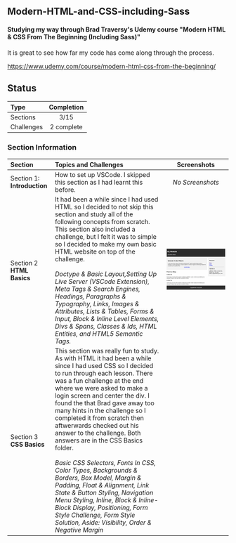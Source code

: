 ## Modern-HTML-and-CSS-including-Sass

#### Studying my way through Brad Traversy's Udemy course "Modern HTML &amp; CSS From The Beginning (Including Sass)" 

It is great to see how far my code has come along through the process.

https://www.udemy.com/course/modern-html-css-from-the-beginning/

## Status

| Type               | Completion |
| :----------------- | :--------: |
| Sections          |   3/15    |
| Challenges      |    2  complete  |

### Section Information

|Section|Topics and Challenges|Screenshots|
|:--|:--|:--:|
|Section 1: **Introduction**| How to set up VSCode. I skipped this section as I had learnt this before.|*No Screenshots*|
|Section 2 **HTML Basics**| It had been a while since I had used HTML so I decided to not skip this section and study all of the following concepts from scratch. This section also included a challenge, but I felt it was to simple so I decided to make my own basic HTML website on top of the challenge. <br> <br> *Doctype & Basic Layout,Setting Up Live Server (VSCode Extension), Meta Tags & Search Engines, Headings, Paragraphs & Typography, Links, Images & Attributes, Lists & Tables, Forms & Input, Block & Inline Level Elements, Divs & Spans, Classes & Ids, HTML Entities, and HTML5 Semantic Tags.* |<img src="https://github.com/thompson-dean/Modern-HTML-and-CSS-including-Sass-/blob/main/02_HTML_Basics/screenshots/screen01.png" width=100% height=100%> |
|Section 3 **CSS Basics**| This section was really fun to study. As with HTML it had been a while since I had used CSS so I decided to run through each lesson. There was a fun challenge at the end where we were asked to make a login screen and center the div. I found the that Brad gave away too many hints in the challenge so I completed it from scratch then aftwerwards checked out his answer to the challenge. Both answers are in the CSS Basics folder.<br> <br>*Basic CSS Selectors, Fonts In CSS, Color Types, Backgrounds & Borders, Box Model, Margin & Padding, Float & Alignment, Link State & Button Styling, Navigation Menu Styling, Inline, Block & Inline-Block Display, Positioning, Form Style Challenge, Form Style Solution, Aside: Visibility, Order & Negative Margin*| 


